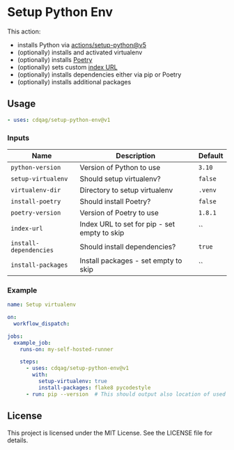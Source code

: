 # Setup Python Env

This action:

* installs Python via [actions/setup-python@v5](https://github.com/actions/setup-python)
* (optionally) installs and activated virtualenv
* (optionally) installs [Poetry](https://python-poetry.org/)
* (optionally) sets custom [index URL](https://pip.pypa.io/en/stable/cli/pip_install/#cmdoption-i)
* (optionally) installs dependencies either via pip or Poetry
* (optionally) installs additional packages

## Usage

```yaml
- uses: cdqag/setup-python-env@v1
```

### Inputs

| Name                   | Description                                            | Default    |
|------------------------|--------------------------------------------------------|------------|
| `python-version`       | Version of Python to use                               | `3.10`     |
| `setup-virtualenv`     | Should setup virtualenv?                               | `false`    |
| `virtualenv-dir`       | Directory to setup virtualenv                          | `.venv`    |
| `install-poetry`       | Should install Poetry?                                 | `false`    |
| `poetry-version`       | Version of Poetry to use                               | `1.8.1`    |
| `index-url`            | Index URL to set for pip - set empty to skip           | ``         |
| `install-dependencies` | Should install dependencies?                           | `true`     |
| `install-packages`     | Install packages - set empty to skip                   | ``         |

### Example

```yaml
name: Setup virtualenv

on:
  workflow_dispatch:

jobs:
  example_job:
    runs-on: my-self-hosted-runner

    steps:
      - uses: cdqag/setup-python-env@v1
        with:
          setup-virtualenv: true
          install-packages: flake8 pycodestyle
      - run: pip --version  # This should output also location of used pip (you should see path/.venv/bin/pip)

```

## License

This project is licensed under the MIT License. See the LICENSE file for details.
